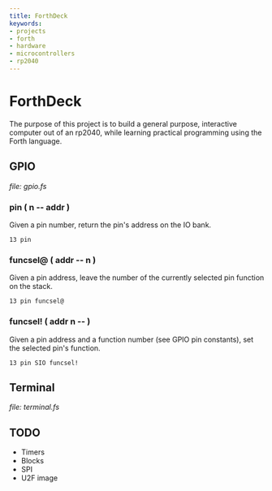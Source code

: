 ```yaml
---
title: ForthDeck
keywords:
- projects
- forth
- hardware
- microcontrollers
- rp2040
---
```

# ForthDeck

The purpose of this project is to build a general purpose, interactive computer
out of an rp2040, while learning practical programming using the Forth language.

## GPIO

*file: gpio.fs*

### pin ( n -- addr )

Given a pin number, return the pin's address on the IO bank.

```forth
13 pin
```

### funcsel@ ( addr -- n )

Given a pin address, leave the number of the currently selected pin function on
the stack.

```forth
13 pin funcsel@
```

### funcsel! ( addr n -- )

Given a pin address and a function number (see GPIO pin constants), set the
selected pin's function.

```forth
13 pin SIO funcsel!
```

## Terminal

*file: terminal.fs*

## TODO

* Timers
* Blocks
* SPI
* U2F image
